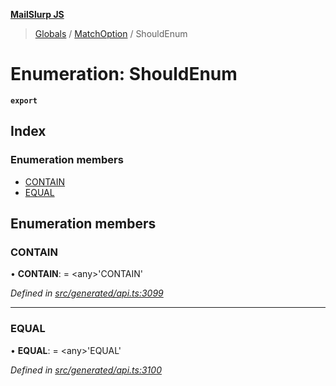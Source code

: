 **[MailSlurp JS](../README.md)**

> [Globals](../README.md) / [MatchOption](../modules/matchoption.md) / ShouldEnum

# Enumeration: ShouldEnum

**`export`** 

## Index

### Enumeration members

* [CONTAIN](matchoption.shouldenum.md#contain)
* [EQUAL](matchoption.shouldenum.md#equal)

## Enumeration members

### CONTAIN

•  **CONTAIN**:  = \<any>'CONTAIN'

*Defined in [src/generated/api.ts:3099](https://github.com/mailslurp/mailslurp-client/blob/cce5bf2/src/generated/api.ts#L3099)*

___

### EQUAL

•  **EQUAL**:  = \<any>'EQUAL'

*Defined in [src/generated/api.ts:3100](https://github.com/mailslurp/mailslurp-client/blob/cce5bf2/src/generated/api.ts#L3100)*
